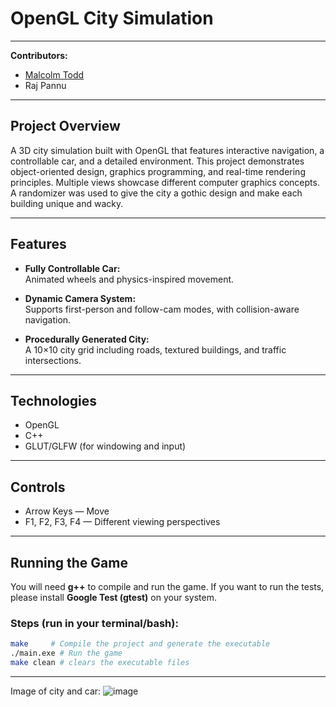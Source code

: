 # OpenGL City Simulation

---

**Contributors:**  
- [Malcolm Todd](https://github.com/Rubixue) 
- Raj Pannu  

---

## Project Overview

A 3D city simulation built with OpenGL that features interactive navigation, a controllable car, and a detailed environment. This project demonstrates object-oriented design, graphics programming, and real-time rendering principles. Multiple views showcase different computer graphics concepts. A randomizer was used to give the city a gothic design and make each building unique and wacky.

---

## Features

- **Fully Controllable Car:**  
  Animated wheels and physics-inspired movement.

- **Dynamic Camera System:**  
  Supports first-person and follow-cam modes, with collision-aware navigation.

- **Procedurally Generated City:**  
  A 10×10 city grid including roads, textured buildings, and traffic intersections.

---

## Technologies

- OpenGL  
- C++  
- GLUT/GLFW (for windowing and input)

---

## Controls

- Arrow Keys — Move  
- F1, F2, F3, F4 — Different viewing perspectives
---

## Running the Game

You will need **g++** to compile and run the game. If you want to run the tests, please install **Google Test (gtest)** on your system.

### Steps (run in your terminal/bash):

```bash
make     # Compile the project and generate the executable
./main.exe # Run the game
make clean # clears the executable files              
```
---
Image of city and car: ![image](https://github.com/user-attachments/assets/6df81678-681b-4211-ba07-01e0320938a2)
